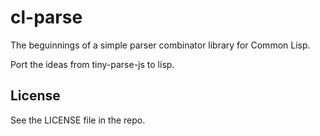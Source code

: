 # cl-parse

The beguinnings of a simple parser combinator library for Common Lisp.

Port the ideas from tiny-parse-js to lisp.

## License

See the LICENSE file in the repo.

